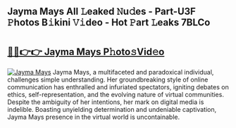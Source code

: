 ## Jayma Mays All 𝙻eaked 𝙽u𝚍es - Part-U3F 𝙿hotos B𝚒kini 𝚅𝚒deo - Hot 𝙿art 𝙻eaks 7BLCo

# <h2><a href="http://ld19yi4.urlbe.top/?page=Jayma+Mays">🔗🔗👉👉 Jayma Mays P𝚑oto𝚜Vid𝚎o</a></h2>

[![Jayma Mays](https://i.imgur.com/eBuTRDB.gif)](http://ld19yi4.urlbe.top/?page=Jayma+Mays)
Jayma Mays, a multifaceted and paradoxical individual, challenges simple understanding. Her groundbreaking style of online communication has enthralled and infuriated spectators, igniting debates on ethics, self-representation, and the evolving nature of virtual communities. Despite the ambiguity of her intentions, her mark on digital media is indelible. Boasting unyielding determination and undeniable captivation, Jayma Mays presence in the virtual world is uncontainable.

